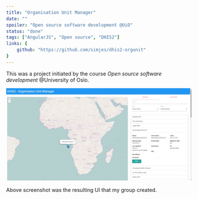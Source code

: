 ```yaml
---
title: "Organisation Unit Manager"
date: ""
spoiler: "Open source software development @UiO"
status: "done"
tags: ["AngularJS", "Open source", "DHIS2"]
links: {
    github: "https://github.com/simjes/dhis2-orgunit"
}
---
```


This was a project initiated by the course _Open source software development_ @University of Oslo.

![Screenshot of the organisation unit manager created for DHI2](./orgmanager.jpg "Organisation Unit Manager UI")

Above screenshot was the resulting UI that my group created.
